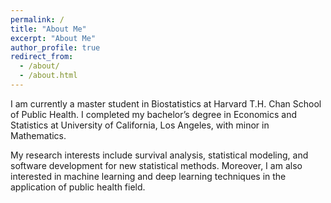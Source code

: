 ```yaml
---
permalink: /
title: "About Me"
excerpt: "About Me"
author_profile: true
redirect_from: 
  - /about/
  - /about.html
---
```


I am currently a master student in Biostatistics at Harvard T.H. Chan School of Public Health. I completed my bachelor’s degree in Economics and Statistics at University of California, Los Angeles, with minor in Mathematics. 

My research interests include survival analysis, statistical modeling, and software development for new statistical methods. Moreover, I am also interested in machine learning and deep learning techniques in the application of public health field. 


